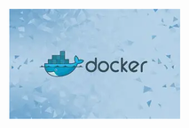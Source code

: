 ![image alt](https://github.com/AhmedMostafa3m/Docker/blob/5598fb1c2c8d9fc1e7ea1a6264a81ea1d53145d4/download.jpg)
